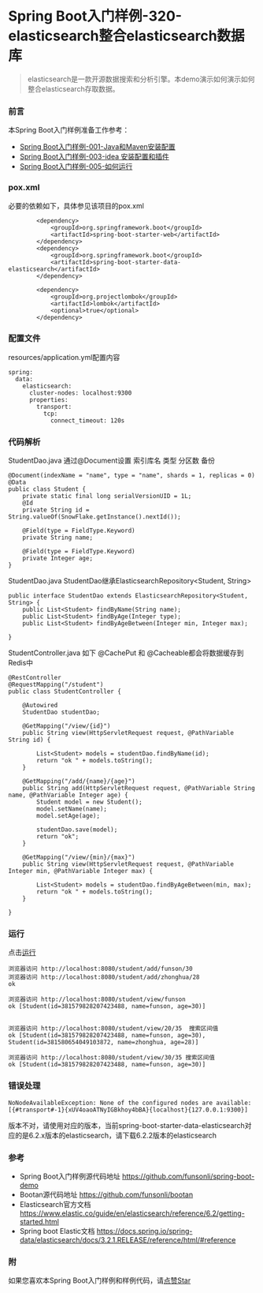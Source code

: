 # Spring Boot入门样例-320-elasticsearch整合elasticsearch数据库

> elasticsearch是一款开源数据搜索和分析引擎。本demo演示如何演示如何整合elasticsearch存取数据。

### 前言

本Spring Boot入门样例准备工作参考：

- [Spring Boot入门样例-001-Java和Maven安装配置](https://github.com/funsonli/spring-boot-demo/blob/master/doc/spring-boot-demo-001-java.md)
- [Spring Boot入门样例-003-idea 安装配置和插件](https://github.com/funsonli/spring-boot-demo/blob/master/doc/spring-boot-demo-003-idea.md)
- [Spring Boot入门样例-005-如何运行](https://github.com/funsonli/spring-boot-demo/blob/master/doc/spring-boot-demo-005-run.md)

### pox.xml
必要的依赖如下，具体参见该项目的pox.xml
```
        <dependency>
            <groupId>org.springframework.boot</groupId>
            <artifactId>spring-boot-starter-web</artifactId>
        </dependency>
        <dependency>
            <groupId>org.springframework.boot</groupId>
            <artifactId>spring-boot-starter-data-elasticsearch</artifactId>
        </dependency>

        <dependency>
            <groupId>org.projectlombok</groupId>
            <artifactId>lombok</artifactId>
            <optional>true</optional>
        </dependency>
```

### 配置文件

resources/application.yml配置内容
```
spring:
  data:
    elasticsearch:
      cluster-nodes: localhost:9300
      properties:
        transport:
          tcp:
            connect_timeout: 120s
```

### 代码解析

StudentDao.java 通过@Document设置 索引库名  类型 分区数 备份
```
@Document(indexName = "name", type = "name", shards = 1, replicas = 0)
@Data
public class Student {
    private static final long serialVersionUID = 1L;
    @Id
    private String id = String.valueOf(SnowFlake.getInstance().nextId());

    @Field(type = FieldType.Keyword)
    private String name;

    @Field(type = FieldType.Keyword)
    private Integer age;
}
```

StudentDao.java StudentDao继承ElasticsearchRepository<Student, String>
```
public interface StudentDao extends ElasticsearchRepository<Student, String> {
    public List<Student> findByName(String name);
    public List<Student> findByAge(Integer type);
    public List<Student> findByAgeBetween(Integer min, Integer max);

}
```

StudentController.java 如下 @CachePut 和 @Cacheable都会将数据缓存到Redis中
``` 
@RestController
@RequestMapping("/student")
public class StudentController {

    @Autowired
    StudentDao studentDao;

    @GetMapping("/view/{id}")
    public String view(HttpServletRequest request, @PathVariable String id) {

        List<Student> models = studentDao.findByName(id);
        return "ok " + models.toString();
    }

    @GetMapping("/add/{name}/{age}")
    public String add(HttpServletRequest request, @PathVariable String name, @PathVariable Integer age) {
        Student model = new Student();
        model.setName(name);
        model.setAge(age);

        studentDao.save(model);
        return "ok";
    }

    @GetMapping("/view/{min}/{max}")
    public String view(HttpServletRequest request, @PathVariable Integer min, @PathVariable Integer max) {

        List<Student> models = studentDao.findByAgeBetween(min, max);
        return "ok " + models.toString();
    }

}

```

### 运行

点击[运行](https://github.com/funsonli/spring-boot-demo/blob/master/doc/spring-boot-demo-005-run.md)

```
浏览器访问 http://localhost:8080/student/add/funson/30
浏览器访问 http://localhost:8080/student/add/zhonghua/28
ok

浏览器访问 http://localhost:8080/student/view/funson
ok [Student(id=381579828207423488, name=funson, age=30)]


浏览器访问 http://localhost:8080/student/view/20/35  搜索区间值
ok [Student(id=381579828207423488, name=funson, age=30), Student(id=381580654049103872, name=zhonghua, age=28)]

浏览器访问 http://localhost:8080/student/view/30/35 搜索区间值
ok [Student(id=381579828207423488, name=funson, age=30)]

```

### 错误处理

```
NoNodeAvailableException: None of the configured nodes are available: [{#transport#-1}{xUV4oaoATNyIGBkhoy4bBA}{localhost}{127.0.0.1:9300}]
```
版本不对，请使用对应的版本，当前spring-boot-starter-data-elasticsearch对应的是6.2.x版本的elasticsearch，请下载6.2.2版本的elasticsearch


### 参考
- Spring Boot入门样例源代码地址 https://github.com/funsonli/spring-boot-demo
- Bootan源代码地址 https://github.com/funsonli/bootan
- Elasticsearch官方文档 https://www.elastic.co/guide/en/elasticsearch/reference/6.2/getting-started.html
- Spring boot Elastic文档 https://docs.spring.io/spring-data/elasticsearch/docs/3.2.1.RELEASE/reference/html/#reference


### 附
如果您喜欢本Spring Boot入门样例和样例代码，请[点赞Star](https://github.com/funsonli/spring-boot-demo)

